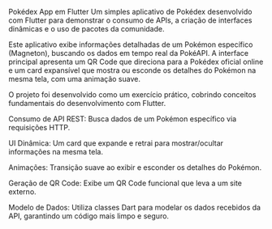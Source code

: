 Pokédex App em Flutter
Um simples aplicativo de Pokédex desenvolvido com Flutter para demonstrar o consumo de APIs, a criação de interfaces dinâmicas e o uso de pacotes da comunidade.

Este aplicativo exibe informações detalhadas de um Pokémon específico (Magneton), buscando os dados em tempo real da PokéAPI. A interface principal apresenta um QR Code que direciona para a Pokédex oficial online e um card expansível que mostra ou esconde os detalhes do Pokémon na mesma tela, com uma animação suave.

O projeto foi desenvolvido como um exercício prático, cobrindo conceitos fundamentais do desenvolvimento com Flutter.


Consumo de API REST: Busca dados de um Pokémon específico via requisições HTTP.

UI Dinâmica: Um card que expande e retrai para mostrar/ocultar informações na mesma tela.

Animações: Transição suave ao exibir e esconder os detalhes do Pokémon.

Geração de QR Code: Exibe um QR Code funcional que leva a um site externo.

Modelo de Dados: Utiliza classes Dart para modelar os dados recebidos da API, garantindo um código mais limpo e seguro.
